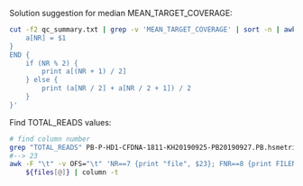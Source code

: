 
Solution suggestion for median MEAN_TARGET_COVERAGE:
```bash
cut -f2 qc_summary.txt | grep -v 'MEAN_TARGET_COVERAGE' | sort -n | awk '{
    a[NR] = $1
}
END {
    if (NR % 2) {
        print a[(NR + 1) / 2]
    } else {
        print (a[NR / 2] + a[NR / 2 + 1]) / 2
    }
}'
```

Find TOTAL_READS values:
```bash
# find column number
grep "TOTAL_READS" PB-P-HD1-CFDNA-1811-KH20190925-PB20190927.PB.hsmetrics.txt | tr "\t" "\n" | less -SN
#--> 23
awk -F "\t" -v OFS="\t" 'NR==7 {print "file", $23}; FNR==8 {print FILENAME, $23}' \
    ${files[@]} | column -t
```
